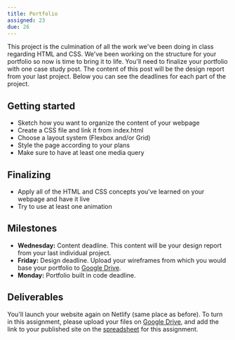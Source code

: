 ```yaml
---
title: Portfolio
assigned: 23
due: 26
---
```


This project is the culmination of all the work we've been doing in class regarding HTML and CSS. We've been working on the structure for your portfolio so now is time to bring it to life. You'll need to finalize your portfolio with one case study post. The content of this post will be the design report from your last project. Below you can see the deadlines for each part of the project.


Getting started
---------------

- Sketch how you want to organize the content of your webpage
- Create a CSS file and link it from index.html
- Choose a layout system (Flexbox and/or Grid)
- Style the page according to your plans
- Make sure to have at least one media query


Finalizing
----------

- Apply all of the HTML and CSS concepts you've learned on your webpage and have it live
- Try to use at least one animation


Milestones
----------

- **Wednesday:** Content deadline. This content will be your design report from your last individual project.
- **Friday:** Design deadline. Upload your wireframes from which you would base your portfolio to [Google Drive](https://drive.google.com/drive/folders/1b_s1XLDVxBsxy-OOkt_Xz6tG2IVQhdQ3).
- **Monday:** Portfolio built in code deadline.


Deliverables
------------

You'll launch your website again on Netlify (same place as before). To turn in this assignment, please upload your files on [Google Drive](https://drive.google.com/drive/folders/1b_s1XLDVxBsxy-OOkt_Xz6tG2IVQhdQ3), and add the link to your published site on the [spreadsheet](https://docs.google.com/spreadsheets/d/1Ztzs4jheB_HWNSr6AgDMiLag3_GbwDIpQ5g_kuQmGrY/edit#gid=0) for this assignment.
